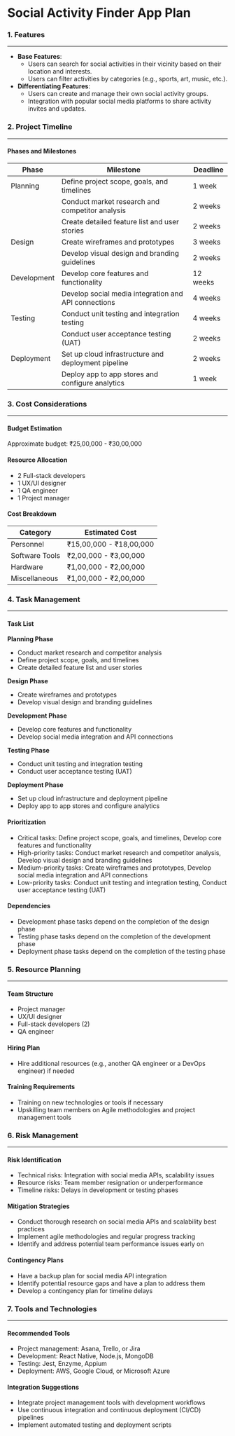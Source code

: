 **Social Activity Finder App Plan**
======================================================

### 1. Features
-----------------

* **Base Features**:
	+ Users can search for social activities in their vicinity based on their location and interests.
	+ Users can filter activities by categories (e.g., sports, art, music, etc.).
* **Differentiating Features**:
	+ Users can create and manage their own social activity groups.
	+ Integration with popular social media platforms to share activity invites and updates.

### 2. Project Timeline
-------------------------

#### Phases and Milestones

| Phase | Milestone | Deadline |
| --- | --- | --- |
| Planning | Define project scope, goals, and timelines | 1 week |
|  | Conduct market research and competitor analysis | 2 weeks |
|  | Create detailed feature list and user stories | 2 weeks |
| Design | Create wireframes and prototypes | 3 weeks |
|  | Develop visual design and branding guidelines | 2 weeks |
| Development | Develop core features and functionality | 12 weeks |
|  | Develop social media integration and API connections | 4 weeks |
| Testing | Conduct unit testing and integration testing | 4 weeks |
|  | Conduct user acceptance testing (UAT) | 2 weeks |
| Deployment | Set up cloud infrastructure and deployment pipeline | 2 weeks |
|  | Deploy app to app stores and configure analytics | 1 week |

### 3. Cost Considerations
---------------------------

#### Budget Estimation

Approximate budget: ₹25,00,000 - ₹30,00,000

#### Resource Allocation

* 2 Full-stack developers
* 1 UX/UI designer
* 1 QA engineer
* 1 Project manager

#### Cost Breakdown

| Category | Estimated Cost |
| --- | --- |
| Personnel | ₹15,00,000 - ₹18,00,000 |
| Software Tools | ₹2,00,000 - ₹3,00,000 |
| Hardware | ₹1,00,000 - ₹2,00,000 |
| Miscellaneous | ₹1,00,000 - ₹2,00,000 |

### 4. Task Management
-----------------------

#### Task List

**Planning Phase**

* Conduct market research and competitor analysis
* Define project scope, goals, and timelines
* Create detailed feature list and user stories

**Design Phase**

* Create wireframes and prototypes
* Develop visual design and branding guidelines

**Development Phase**

* Develop core features and functionality
* Develop social media integration and API connections

**Testing Phase**

* Conduct unit testing and integration testing
* Conduct user acceptance testing (UAT)

**Deployment Phase**

* Set up cloud infrastructure and deployment pipeline
* Deploy app to app stores and configure analytics

#### Prioritization

* Critical tasks: Define project scope, goals, and timelines, Develop core features and functionality
* High-priority tasks: Conduct market research and competitor analysis, Develop visual design and branding guidelines
* Medium-priority tasks: Create wireframes and prototypes, Develop social media integration and API connections
* Low-priority tasks: Conduct unit testing and integration testing, Conduct user acceptance testing (UAT)

#### Dependencies

* Development phase tasks depend on the completion of the design phase
* Testing phase tasks depend on the completion of the development phase
* Deployment phase tasks depend on the completion of the testing phase

### 5. Resource Planning
-------------------------

#### Team Structure

* Project manager
* UX/UI designer
* Full-stack developers (2)
* QA engineer

#### Hiring Plan

* Hire additional resources (e.g., another QA engineer or a DevOps engineer) if needed

#### Training Requirements

* Training on new technologies or tools if necessary
* Upskilling team members on Agile methodologies and project management tools

### 6. Risk Management
-------------------------

#### Risk Identification

* Technical risks: Integration with social media APIs, scalability issues
* Resource risks: Team member resignation or underperformance
* Timeline risks: Delays in development or testing phases

#### Mitigation Strategies

* Conduct thorough research on social media APIs and scalability best practices
* Implement agile methodologies and regular progress tracking
* Identify and address potential team performance issues early on

#### Contingency Plans

* Have a backup plan for social media API integration
* Identify potential resource gaps and have a plan to address them
* Develop a contingency plan for timeline delays

### 7. Tools and Technologies
-----------------------------

#### Recommended Tools

* Project management: Asana, Trello, or Jira
* Development: React Native, Node.js, MongoDB
* Testing: Jest, Enzyme, Appium
* Deployment: AWS, Google Cloud, or Microsoft Azure

#### Integration Suggestions

* Integrate project management tools with development workflows
* Use continuous integration and continuous deployment (CI/CD) pipelines
* Implement automated testing and deployment scripts